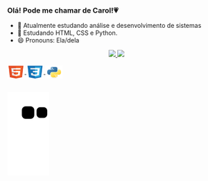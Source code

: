 ### Olá! Pode me chamar de Carol!💗

- 🔭 Atualmente estudando análise e desenvolvimento de sistemas
- 🌱 Estudando HTML, CSS e Python.
- 😄 Pronouns: Ela/dela 

<div align="center">
  <a href="https://github.com/carolnogueira13">
  <img height="160em" src="https://github-readme-stats-carolnogueira13.vercel.app/api?username=carolnogueira13&show_icons=true&theme=panda&include_all_commits=true&count_private=true"/>
  <img height="160em" src="https://github-readme-stats-carolnogueira13.vercel.app/api/top-langs/?username=carolnogueira13&layout=compact&langs_count=7&theme=panda&include_all_commits=true&count_private=true"/>
</div>

<div style="display: inline_block"><br>
  <img align="center" alt="Carol-HTML" height="30" width="40" src="https://raw.githubusercontent.com/devicons/devicon/master/icons/html5/html5-original.svg">
  <img align="center" alt="Carol-CSS" height="30" width="40" src="https://raw.githubusercontent.com/devicons/devicon/master/icons/css3/css3-original.svg">
  <img align="center" alt="Carol-Python" height="30" width="40" src="https://raw.githubusercontent.com/devicons/devicon/master/icons/python/python-original.svg">
</div>

##

![Snake animation](https://github.com/carolnogueira13/carolnogueira13/blob/output/github-contribution-grid-snake.svg)

